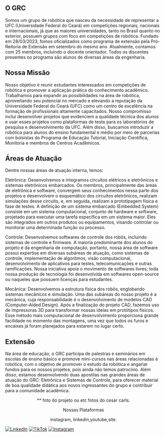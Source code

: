 
  <div align="left">

  ## O GRC
  

Somos um grupo de robótica que nasceu da necessidade de representar a UFC (Universidade Federal do Ceará) em competições regionais, nacionais e internacionais, já que as maiores universidades, tanto no Brasil quanto no exterior, possuem grupos com foco em competições de robótica. Fundado em 28/03/2023, fomos oficializados como programa de extensão pela Pró-Reitoria de Extensão em setembro do mesmo ano. Atualmente, contamos com 25 membros, incluindo o docente orientador. Todos os discentes presentes no programa são alunos de diversas áreas da engenharia.



  <h2> Nossa Missão </h2> 
  Nosso objetivo é reunir estudantes interessados em competições de robótica e promover a aplicação prática do conhecimento acadêmico. Trabalhamos para expandir as possibilidades na área de robótica, aproveitando seu potencial no mercado e elevando a reputação da Universidade Federal do Ceará (UFC) como um centro de excelência na formação de profissionais altamente capacitados.
Nosso compromisso inclui desenvolver projetos que evidenciem a qualidade técnica dos alunos e usar esses projetos como plataformas de teste para os laboratórios de pesquisa e desenvolvimento da UFC. Além disso, buscamos introduzir a robótica para alunos do ensino fundamental e médio por meio de parcerias com bolsistas do Programa de Educação Tutorial, Iniciação Científica, Monitoria e membros de Centros Acadêmicos.
</div>
<div align="left">

## Áreas de Atuação 
Dentre nossas áreas de atuação interna, temos:

Eletrônica: Desenvolvemos e integramos circuitos elétricos e eletrônicos e sistemas eletrônicos embarcados. Os membros, principalmente das áreas de eletrônica e software, convergem seus conhecimentos nessa parte dos projetos e desenvolvem o esquemático dos circuitos eletrônicos, realizam simulações desse circuito, e, em seguida, realizam a prototipagem física e fase de testes. A definição de um sistema embarcado (Embedded System) consiste em um sistema computacional, conjunto de hardware e software, projetado para executar uma tarefa específica em um sistema maior. Eles são integrados em outros produtos ou equipamentos, visando controlar ou monitorar uma determinada função ou processo.

Controle: Desenvolvemos softwares de controle dos robôs, incluindo sistemas de controle e firmware. A maioria predominante dos alunos do projeto é da engenharia de computação, portanto, nossa área de software possui expertise em diversas subáreas de atuação, como sistemas de controle, implementação de algoritmos, visão computacional, desenvolvimento de aplicativos para testes, telecomunicações e outras ramificações. Nossa iniciativa apoia o movimento de softwares livres; toda nossa produção de tecnologia foi desenvolvida em softwares open-source ou naqueles que possuem licenças para estudantes.

Mecânica: Desenvolvemos a estrutura física dos robôs, englobando sistemas mecânicos e simulação. Uma das subáreas do nosso projeto é a mecânica, cuja responsabilidade é o desenvolvimento de modelos CAD (Computer-Aided Design). Após a finalização do projeto CAD, fazemos uso de impressoras 3D para transformar nossas ideias em protótipos físicos. Esse método mais computacional de desenvolvimento proporciona grande facilidade no momento das montagens, uma vez que todos os furos e encaixes já foram planejados para estarem no lugar certo.


## Extensão 

Na área de educação, o GRC participa de palestras e seminários em escolas de ensino básico e promove mini-cursos nas áreas relacionadas à robótica, com o objetivo de promover o estudo da robótica e angariar fundos para os nossos projetos, pois ainda não temos patrocínio. Além disso, estamos desenvolvendo duas apostilas nas grandes áreas de atuação do GRC: Eletrônica e Sistemas de Controle, para oferecer material de boa qualidade didática aos novos ingressantes do grupo e contribuir para a comunidade acadêmica.
  
</div >

<div align="center">
** foto do projeto ou etc
fotos do cesar carls.
</div >

  
  <div align="center">

Nossas Plataformas

instagram, linkedin,youtube,site.
    
  </div>

  
  
<p align="left">
  <a href="https://br.linkedin.com/company/grcufc-linkedin" title="LinkedIn">
  <img src="https://img.shields.io/badge/-Linkedin-0e76a8?style=flat-square&logo=Linkedin&logoColor=white&link=LINK-DO-SEU-LINKEDIN" alt="LinkedIn"/></a>
  <a href="https://www.tiktok.com/@grc.ufc" title="TikTok">
  <img src="https://img.shields.io/badge/-TikTok-3b5998?style=flat-square&labelColor=3b5998&logo=tiktok&logoColor=white&link=LINK-DO-SEU-TIKTOK" alt="TikTok"/></a>
  <a href="https://www.instagram.com/grcufc/" title="Instagram">
  <img src="https://img.shields.io/badge/-Instagram-DF0174?style=flat-square&labelColor=DF0174&logo=instagram&logoColor=white&link=LINK-DO-SEU-INSTAGRAM" alt="Instagram"/></a>
</p>


